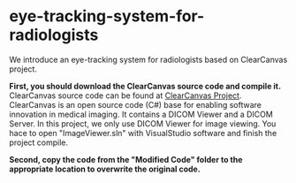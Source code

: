 # eye-tracking-system-for-radiologists
We introduce an eye-tracking system for radiologists based on ClearCanvas project.

**First, you should download the ClearCanvas source code and compile it.**
ClearCanvas source code can be found at [ClearCanvas Project](https://clearcanvas.github.io/).
ClearCanvas is an open source code (C#) base for enabling software innovation in medical imaging. It contains a DICOM Viewer and a DICOM Server. In this project, we only use DICOM Viewer for image viewing. You hace to open "ImageViewer.sln" with VisualStudio software and finish the project compile.

**Second, copy the code from the "Modified Code" folder to the appropriate location to overwrite the original code.**


